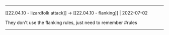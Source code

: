 ***



[[22.04.10 - lizardfolk attack]] -> [[22.04.10 - flanking]] | 2022-07-02



They don't use the flanking rules, just need to remember #rules



***